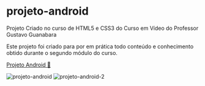 # projeto-android
Projeto Criado no curso de HTML5 e CSS3 do Curso em Vídeo do Professor Gustavo Guanabara


Este projeto foi criado para por em prática todo conteúdo e conhecimento obtido durante o segundo módulo do curso.


<a href="https://maferrs.github.io/projeto-android/"> Projeto Android 🖖 </a>

![projeto-android](https://user-images.githubusercontent.com/90789503/171972191-c58c3829-c822-4446-aaa0-5344e3426a43.png) ![projeto-android-2](https://user-images.githubusercontent.com/90789503/171972194-53211e66-5871-436c-8e0a-4bbc940ec1c4.png)
